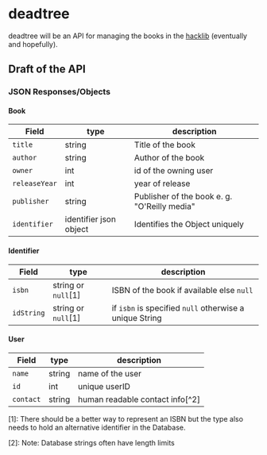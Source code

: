 # deadtree
deadtree will be an API for managing the books in the [hacklib](https://www.librarything.com/catalog/hacklib) (eventually and hopefully).

## Draft of the API

### JSON Responses/Objects

#### Book

| Field   | type   | description |
|---------|--------|-------------|
| `title`       | string  | Title of the book |
| `author`      | string  | Author of the book |
| `owner`       | int     | id of the owning user |
| `releaseYear` | int     | year of release |
| `publisher`   | string  | Publisher of the book e. g. "O'Reilly media" |
| `identifier`  | identifier json object | Identifies the Object uniquely |

#### Identifier

| Field      | type   | description |
|------------|--------|-------------|
| `isbn`     | string or `null`[1] | ISBN of the book if available else `null` |
| `idString` | string or `null`[1] | if `isbn` is specified `null` otherwise a unique String |

#### User

| Field      | type   | description |
|------------|--------|-------------|
| `name`     | string | name of the user |
| `id`       | int    | unique userID |
| `contact`  | string | human readable contact info[^2] |

[1]: There should be a better way to represent an ISBN but the type also needs to hold an alternative identifier in the Database.

[2]: Note: Database strings often have length limits
